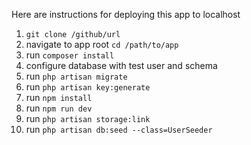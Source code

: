 
Here are instructions for deploying this app to localhost


1. ``git clone /github/url``
2. navigate to app root  ``cd /path/to/app ``
3. run ``composer install``
4. configure database with test user and schema
5. run ``php artisan migrate``
6. run ``php artisan key:generate``
7. run ``npm install``
8. run ``npm run dev``
9. run ``php artisan storage:link``
10. run ``php artisan db:seed --class=UserSeeder``

